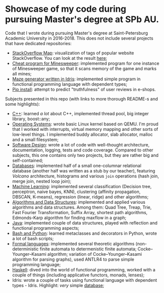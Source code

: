 # Showcase of my code during pursuing Master's degree at SPb AU.

Code that I wrote during pursuing Master's degree at Saint-Petersburg Academic University in 2016-2018. 
This does not include several projects that have dedicated repositories:
- [StackOverflow Map](https://github.com/ItsLastDay/StackOverflow_Map): visualization of tags of popular website StackOverflow. You can look at the result [here](https://tag-map.github.io/);
- [Cheat program for Minesweeper](https://github.com/lesya-tishencko/Cheat-program): implemented program for one instance of Minesweeper game, so that it scans memory of the game and marks all mines;
- [Maze generator written in Idris](https://github.com/ItsLastDay/idris-a-mazing): implemented simple program in functional programming language with dependent types;
- [Pip install](https://github.com/ItsLastDay/PipInstall): attempt to predict "truthfulness" of user reviews in e-shops.

Subjects presented in this repo (with links to more thorough README-s and some highlights):
- [C++](https://github.com/ItsLastDay/academic_university_2016-2018/blob/master/C%2B%2B/README.md): learned *a lot* about C++, implemented thread pool, big integer library, boost::any;
- [Operating Systems](https://github.com/ItsLastDay/academic_university_2016-2018/blob/master/OperatingSystems/README.md): wrote basic Linux kernel based on QEMU. I'm proud that I worked with interrupts, virtual memory mapping and other sorts of
low-level things. I implemented buddy allocator, slab allocator, malloc and a small filesystem;
- [Software Design](https://github.com/ItsLastDay/academic_university_2016-2018/blob/master/SoftwareDesign/au-software_design-2017/README.md): wrote a lot of code with well-thought architecture, documentation, logging, tests and code coverage. Compared to other subjects, this one contains only two projects, but they are rather big and self-contained;
- [Databases](https://github.com/ItsLastDay/academic_university_2016-2018/blob/master/Databases/README.md): implemented half of a small one-columnar relational database (another half was written as a stub by our teacher), featuring *Volcano* architecture, histograms and various `join` operations (hash join, merge join, nested loop join);
- [Machine Learning](https://github.com/ItsLastDay/academic_university_2016-2018/blob/master/MachineLearning/README.md): implemented several classification (Decision tree, perceptron, naive bayes, KNN), clustering (affinity propagation, DBSCAN, K-means), regression (linear, ridge) and other algorithms;
- [Algorithms and Data Structures](https://github.com/ItsLastDay/academic_university_2016-2018/blob/master/Algorithms/README.md): implemented and applied various algorithms and data structures. Among them: Quad Tree, Treap, Trie, Fast Fourier Transformation, Suffix Array, shortest path algorithms, Edmonds-Karp algorithm for finding maxflow in a graph;
- [Java](https://github.com/ItsLastDay/academic_university_2016-2018/blob/master/Java/assignments-2017-1/README.md): implemented couple of data structures, played with reflection and functional programming aspects;
- [Bash and Python](https://github.com/ItsLastDay/academic_university_2016-2018/blob/master/Bash%26Python/README.md): learned metaclasses and decorators in Python, wrote a lot of bash scripts;
- [Formal languages](https://github.com/ItsLastDay/academic_university_2016-2018/blob/master/FormalLanguages/formal_languages/README.md): implemented several theoretic algorithms (non-deterministic finite automata to determenistic finite automata; Cocke–Younger–Kasami algorithm; variation of Cocke–Younger–Kasami algorithm for parsing graphs), used ANTLR4 to parse simple programming language;
- [Haskell](https://github.com/ItsLastDay/academic_university_2016-2018/blob/master/Haskell/README.md): dived into the world of functional programming, worked with a couple of things (including applicative functors, monads, lenses);
- Idris: wrote a couple of tasks using functional language with dependent types - Idris. Highlight: *very* simple [database](https://github.com/ItsLastDay/academic_university_2016-2018/blob/master/Idris/idris-spb-assignment-1-ItsLastDay/part%203/datastore.idr);
